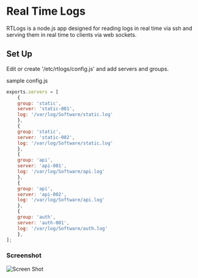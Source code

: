 # Real Time Logs 

RTLogs is a node.js app designed for reading logs in real time via ssh and serving them in real time to clients via web sockets.

## Set Up 
Edit or create '/etc/rtlogs/config.js' and add servers and groups.

sample config.js

```javascript
exports.servers = [
	{
	group: 'static', 
	server: 'static-001', 
	log: '/var/log/Software/static.log'
	},
	{
	group: 'static',
	server: 'static-002',
	log: '/var/log/Software/static.log'
	},
	{
	group: 'api',
	server: 'api-001',
	log: '/var/log/Software/api.log'
	},
	{
	group: 'api',
	server: 'api-002',
	log: '/var/log/Software/api.log'
	},
	{
	group: 'auth',
	server: 'auth-001',
	log: '/var/log/Software/auth.log'
	},
];
```
### Screenshot
![Screen Shot](http://i.imgur.com/9lh8c.png)
